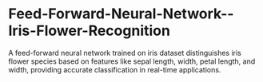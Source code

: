# Feed-Forward-Neural-Network--Iris-Flower-Recognition
A feed-forward neural network trained on iris dataset distinguishes iris flower species based on features like sepal length, width, petal length, and width, providing accurate classification in real-time applications.

